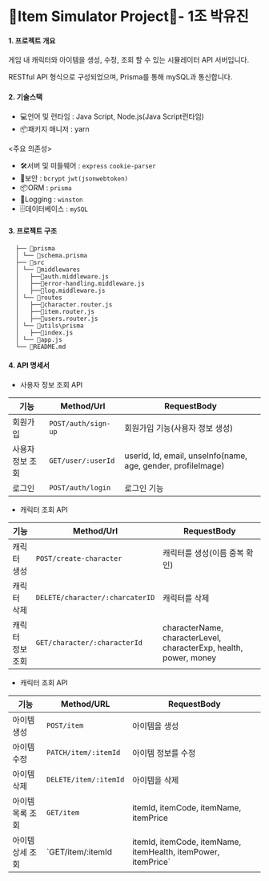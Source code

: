 # 🏺Item Simulator Project🏺- 1조 박유진
#### 1. 프로젝트 개요
  게임 내 캐릭터와 아이템을 생성, 수정, 조회 할 수 있는 시뮬레이터 API 서버입니다.
  
  RESTful API 형식으로 구성되었으며, Prisma를 통해 mySQL과 통신합니다.
  
#### 2. 기술스택
  - 💻언어 및 런타임 : Java Script, Node.js(Java Script런타임)
  - 📦패키지 매니저 : yarn
  
 <주요 의존성>   
  - 🛠️서버 및 미들웨어 : `express`  `cookie-parser`
  - 🔐보안 : `bcrypt` `jwt(jsonwebtoken)`
  - 📦ORM : `prisma`
  - 🧾Logging : `winston`
  - 🗄️데이터베이스 : `mySQL`


#### 3. 프로젝트 구조
      ├── 📁prisma
      │ └── 📄schema.prisma
      ├── 📁src
      │ └── 📁middlewares
      │   ├──📄auth.middleware.js
      │   ├──📄error-handling.middleware.js
      │   ├──📄log.middleware.js      
      │ └── 📁routes
      │   ├──📄character.router.js
      │   ├──📄item.router.js
      │   ├──📄users.router.js
      │ └── 📁utils\prisma
      │   ├──📄index.js
      │ └── 📁app.js 
      └── 📄README.md
#### 4. API 명세서
- 사용자 정보 조회 API
  
| 기능 | Method/Url | RequestBody|
| --- | --- | --- |
| 회원가입| `POST/auth/sign-up` |회원가입 기능(사용자 정보 생성)|
|사용자 정보 조회|`GET/user/:userId` | userId, Id, email, unseInfo(name, age, gender, profileImage) |
| 로그인 | `POST/auth/login` | 로그인 기능 |

     
  - 캐릭터 조회 API

| 기능 | Method/Url | RequestBody|
| --- | --- | --- |
| 캐릭터 생성| `POST/create-character`|캐릭터를 생성(이름 중복 확인)|
|캐릭터 삭제|`DELETE/character/:charcaterID` | 캐릭터를 삭제 |
| 캐릭터 정보 조회 | `GET/character/:characterId` | characterName, characterLevel, characterExp, health, power, money |


     
- 캐릭터 조회 API
     
| 기능 | Method/URL | RequestBody |
| --- | --- | --- |
| 아이템 생성 | `POST/item` | 아이템을 생성 |
| 아이템 수정 | `PATCH/item/:itemId` | 아이템 정보를 수정 |
| 아이템 삭제 | `DELETE/item/:itemId` | 아이템을 삭제 |
| 아이템 목록 조회 | `GET/item` | itemId, itemCode, itemName, itemPrice |
| 아이템 상세 조회 | `GET/item/:itemId | itemId, itemCode, itemName, itemHealth, itemPower, itemPrice` |
